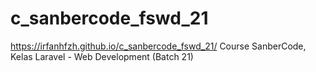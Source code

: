 # c_sanbercode_fswd_21
 https://irfanhfzh.github.io/c_sanbercode_fswd_21/
 Course SanberCode, Kelas Laravel - Web Development (Batch 21)
